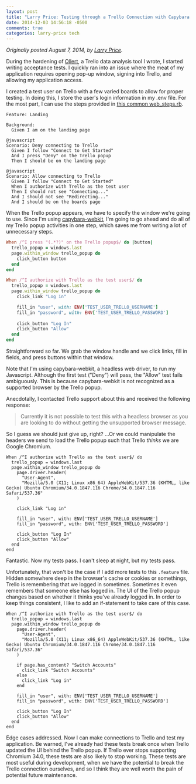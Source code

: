 ```yaml
---
layout: post
title: "Larry Price: Testing through a Trello Connection with Capybara and Webkit"
date: 2014-12-03 14:56:18 -0500
comments: true
categories: larry-price tech
---
```


_Originally posted August 7, 2014, by [Larry Price](http://www.larry-price.com/blog/2014/08/07/testing-through-the-trello-api-with-capybara-and-webkit/)._

During the hardening of [Ollert](https://ollertapp.com), a Trello data analysis tool I wrote, I started writing acceptance tests. I quickly ran into an issue where the meat of my application requires opening pop-up window, signing into Trello, and allowing my application access.

I created a test user on Trello with a few varied boards to allow for proper testing. In doing this, I store the user's login information in my .env file. For the most part, I can use the steps provided in [this common web_steps.rb](https://gist.github.com/larryprice/546d6c029bb3074bd84c).

``` cucumber Connecting.feature
Feature: Landing

Background:
  Given I am on the landing page

@javascript
Scenario: Deny connecting to Trello
  Given I follow "Connect to Get Started"
  And I press "Deny" on the Trello popup
  Then I should be on the landing page

@javascript
Scenario: Allow connecting to Trello
  Given I follow "Connect to Get Started"
  When I authorize with Trello as the test user
  Then I should not see "Connecting..."
  And I should not see "Redirecting..."
  And I should be on the boards page
```

When the Trello popup appears, we have to specify the window we're going to use. Since I'm using [capybara-webkit](https://github.com/thoughtbot/capybara-webkit), I'm going to go ahead and do all of my Trello popup activities in one step, which saves me from writing a lot of unnecessary steps.

``` ruby trello_popup_steps.rb
When /^I press "(.*?)" on the Trello popup$/ do |button|
  trello_popup = windows.last
  page.within_window trello_popup do
    click_button button
  end
end

When /^I authorize with Trello as the test user$/ do
  trello_popup = windows.last
  page.within_window trello_popup do
    click_link "Log in"

    fill_in "user", with: ENV['TEST_USER_TRELLO_USERNAME']
    fill_in "password", with: ENV['TEST_USER_TRELLO_PASSWORD']
    
    click_button "Log In"
    click_button "Allow"
  end
end
```

Straightforward so far. We grab the window handle and we click links, fill in fields, and press buttons within that window.

Note that I'm using capybara-webkit, a headless web driver, to run my Javascript. Although the first test ("Deny") will pass, the "Allow" test fails ambiguously. This is because capybara-webkit is not recognized as a supported browser by the Trello popup.

Anecdotally, I contacted Trello support about this and received the following response:

> Currently it is not possible to test this with a headless browser as you are looking to do without getting the unsupported browser message.

So I guess we should just give up, right? ...Or we could manipulate the headers we send to load the Trello popup such that Trello _thinks_ we are Google Chromium.

``` cucumber trello_popup_steps.rb
When /^I authorize with Trello as the test user$/ do
  trello_popup = windows.last
  page.within_window trello_popup do
    page.driver.header(
      "User-Agent",
      "Mozilla/5.0 (X11; Linux x86_64) AppleWebKit/537.36 (KHTML, like Gecko) Ubuntu Chromium/34.0.1847.116 Chrome/34.0.1847.116 Safari/537.36"
    )

    click_link "Log in"

    fill_in "user", with: ENV['TEST_USER_TRELLO_USERNAME']
    fill_in "password", with: ENV['TEST_USER_TRELLO_PASSWORD']
    
    click_button "Log In"
    click_button "Allow"
  end
end
```

Fantastic. Now my tests pass. I can't sleep at night, but my tests pass.

Unfortunately, that won't be the case if I add more tests to this `.feature` file. Hidden somewhere deep in the browser's cache or cookies or somethings, Trello is remembering that we logged in sometimes. Sometimes it even remembers that someone else has logged in. The UI of the Trello popup changes based on whether it thinks you've already logged in. In order to keep things consistent, I like to add an if-statement to take care of this case.

``` cucumber trello_popup_steps.rb
When /^I authorize with Trello as the test user$/ do
  trello_popup = windows.last
  page.within_window trello_popup do
    page.driver.header(
      "User-Agent",
      "Mozilla/5.0 (X11; Linux x86_64) AppleWebKit/537.36 (KHTML, like Gecko) Ubuntu Chromium/34.0.1847.116 Chrome/34.0.1847.116 Safari/537.36"
    )

    if page.has_content? "Switch Accounts"
      click_link "Switch Accounts"
    else
      click_link "Log in"
    end

    fill_in "user", with: ENV['TEST_USER_TRELLO_USERNAME']
    fill_in "password", with: ENV['TEST_USER_TRELLO_PASSWORD']
    
    click_button "Log In"
    click_button "Allow"
  end
end
```

Edge cases addressed. Now I can make connections to Trello and test my application. Be warned, I've already had these tests break once when Trello updated the UI behind the Trello popup. If Trello ever stops supporting Chromium 34.0, these tests are also likely to stop working. These tests are most useful during development, when we have the potential to break the Trello connection ourselves, and so I think they are well worth the pain of potential future maintenance.
